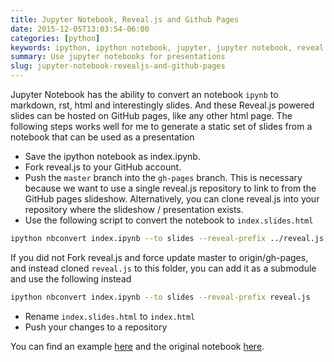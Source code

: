 ```yaml
---
title: Jupyter Notebook, Reveal.js and Github Pages
date: 2015-12-05T13:03:54-06:00
categories: [python]
keywords: ipython, ipython notebook, jupyter, jupyter notebook, reveal.js, github pages, presentations
summary: Use jupyter notebooks for presentations
slug: jupyter-notebook-revealjs-and-github-pages
---
```


Jupyter Notebook has the ability to convert an notebook `ipynb` to markdown, rst, html and interestingly slides.
And these Reveal.js powered slides can be hosted on GitHub pages, like any other html page.
The following steps works well for me to generate a static set of slides from a notebook that can be used as a presentation

- Save the ipython notebook as index.ipynb.
- Fork reveal.js to your GitHub account.
- Push the `master` branch into the `gh-pages` branch. This is necessary because we want to use a single reveal.js repository to link to from the GitHub pages slideshow. Alternatively, you can clone reveal.js into your repository where the slideshow / presentation exists.
- Use the following script to convert the notebook to `index.slides.html`

```bash
ipython nbconvert index.ipynb --to slides --reveal-prefix ../reveal.js
```

If you did not Fork reveal.js and force update master to origin/gh-pages, and instead cloned `reveal.js` to this folder, you can add it as a submodule and use the following instead

```bash
ipython nbconvert index.ipynb --to slides --reveal-prefix reveal.js
```

- Rename `index.slides.html` to `index.html`
- Push your changes to a repository

You can find an example [here](https://kdheepak.com/jupyter-notebook) and the original notebook [here](https://github.com/kdheepak/jupyter-notebook).
